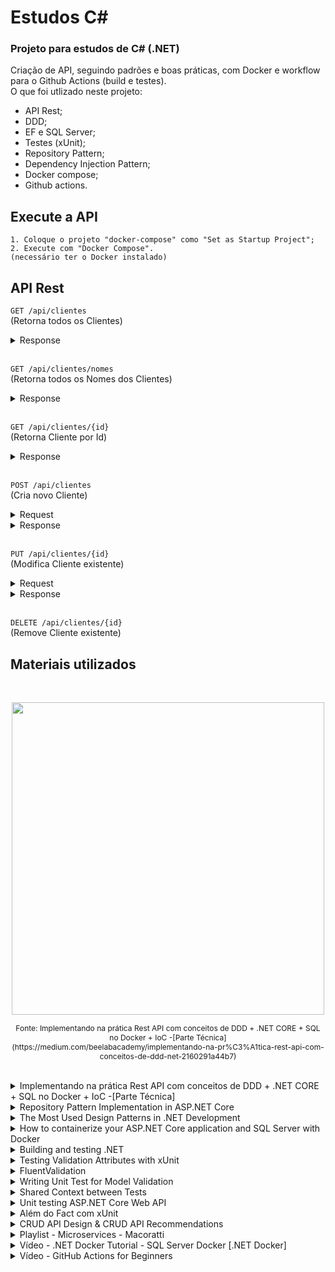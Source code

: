 # Estudos C#

### Projeto para estudos de C# (.NET)

Criação de API, seguindo padrões e boas práticas, com Docker e workflow para o Github Actions (build e testes).</br>
O que foi utlizado neste projeto:
- API Rest;
- DDD;
- EF e SQL Server;
- Testes (xUnit);
- Repository Pattern;
- Dependency Injection Pattern;
- Docker compose;
- Github actions.

## Execute a API

    1. Coloque o projeto "docker-compose" como "Set as Startup Project";
    2. Execute com "Docker Compose".
    (necessário ter o Docker instalado)
## API Rest

`GET /api/clientes`
</br>(Retorna todos os Clientes)

<details>
<summary>Response</summary>
    
```json
    [
        {
            "id": 0,
            "nomeCompleto": "Nome Completo",
            "telefone": "(99) 99999-9999",
            "email": "email@email.com",
            "endereco": "Rua Tal"
        }
    ]
```
    
</details>
</br>

`GET /api/clientes/nomes`
</br>(Retorna todos os Nomes dos Clientes)

<details>
<summary>Response</summary>
    
```json
    [
        {
            "id": 0,
            "nomeCompleto": "Nome Completo"
        }
    ]
```

</details>
</br>

`GET /api/clientes/{id}`
</br>(Retorna Cliente por Id)

<details>
<summary>Response</summary>
    
```json
    {
        "id": 0,
        "nomeCompleto": "Nome Completo",
        "telefone": "(99) 99999-9999",
        "email": "email@email.com",
        "endereco": "Rua Tal"
    }
```

</details>
</br>

`POST /api/clientes`
</br>(Cria novo Cliente)

<details>
<summary>Request</summary>
    
```json
    {
        "nomeCompleto": "Nome Completo",
        "telefone": "(99) 99999-9999",
        "email": "email@email.com",
        "endereco": "Rua Tal"
    }
```

</details>
<details>
<summary>Response</summary>
    
```json
    {
        "id": 0,
        "nomeCompleto": "Nome Completo",
        "telefone": "(99) 99999-9999",
        "email": "email@email.com",
        "endereco": "Rua Tal"
    }
```

</details>
</br>

`PUT /api/clientes/{id}`
</br>(Modifica Cliente existente)

<details>
<summary>Request</summary>
    
```json
    {
        "nomeCompleto": "Nome Completo",
        "telefone": "(99) 99999-9999",
        "email": "email@email.com",
        "endereco": "Rua Tal"
    }
```

</details>
<details>
<summary>Response</summary>
    
```json
    {
        "id": 0,
        "nomeCompleto": "Nome Completo",
        "telefone": "(99) 99999-9999",
        "email": "email@email.com",
        "endereco": "Rua Tal"
    }
```

</details>
</br>

`DELETE /api/clientes/{id}`
</br>(Remove Cliente existente)

## Materiais utilizados

</br>
<p align="center">
        <img src="https://miro.medium.com/v2/resize:fit:720/format:webp/0*3LCl6RxN9cyYyl8z.jpeg" width="500px">
</p>
<p align="center">
    <span style="font-size: 12px; text-align: center; width: 100%">Fonte: Implementando na prática Rest API com conceitos de DDD + .NET CORE + SQL no Docker + IoC -[Parte Técnica]</br>
(https://medium.com/beelabacademy/implementando-na-pr%C3%A1tica-rest-api-com-conceitos-de-ddd-net-2160291a44b7)
    </span>
</p>
</br>

<details>
<summary>Implementando na prática Rest API com conceitos de DDD + .NET CORE + SQL no Docker + IoC -[Parte Técnica]</summary>
https://medium.com/beelabacademy/implementando-na-pr%C3%A1tica-rest-api-com-conceitos-de-ddd-net-2160291a44b7
</details>
<details>
<summary>Repository Pattern Implementation in ASP.NET Core</summary>
https://medium.com/net-core/repository-pattern-implementation-in-asp-net-core-21e01c6664d7
</details>
<details>
<summary>The Most Used Design Patterns in .NET Development</summary>
https://medium.com/@gustavorestani/the-most-used-design-patterns-in-net-development-80d76f9fb6b
</details>
<details>
<summary>How to containerize your ASP.NET Core application and SQL Server with Docker</summary>
https://www.twilio.com/blog/containerize-your-aspdotnet-core-application-and-sql-server-with-docker
</details>
<details>
<summary>Building and testing .NET</summary>
https://docs.github.com/en/actions/automating-builds-and-tests/building-and-testing-net
</details>
<details>
<summary>Testing Validation Attributes with xUnit</summary>
https://www.codeproject.com/Tips/5268823/Testing-Validation-Attributes-with-xUnit
</details>
<details>
<summary>FluentValidation</summary>
https://docs.fluentvalidation.net/en/latest/index.html
</details>
<details>
<summary>Writing Unit Test for Model Validation</summary>
https://bytelanguage.com/2020/07/31/writing-unit-test-for-model-validation/
</details>
<details>
<summary>Shared Context between Tests</summary>
https://xunit.net/docs/shared-context
</details>
<details>
<summary>Unit testing ASP.NET Core Web API</summary>
https://www.damirscorner.com/blog/posts/20220805-UnitTestingAspNetCoreWebApi.html
</details>
<details>
<summary>Além do Fact com xUnit</summary>
https://medium.com/thiagobarradas/alem-do-fact-com-xunit-dotnet-6a52b69a50d2
</details>
<details>
<summary>CRUD API Design & CRUD API Recommendations</summary>
https://blog.stoplight.io/crud-api-design
</details>
<details>
<summary>Playlist - Microservices - Macoratti</summary>
https://www.youtube.com/playlist?list=PLJ4k1IC8GhW24-nppbX0n0OE3DBGhsYEs
</details>
<details>
<summary>Vídeo - .NET Docker Tutorial - SQL Server Docker [.NET Docker]</summary>
https://www.youtube.com/watch?v=hpLvXNASyTI
</details>
<details>
<summary>Vídeo - GitHub Actions for Beginners</summary>
https://www.youtube.com/watch?v=hoN9r86D72U
</details>
</br>
